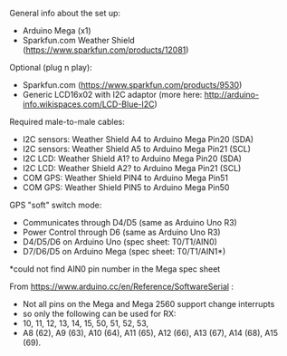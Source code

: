 

General info about the set up:
- Arduino Mega (x1)
- Sparkfun.com Weather Shield (https://www.sparkfun.com/products/12081)

Optional (plug n play):
- Sparkfun.com (https://www.sparkfun.com/products/9530)
- Generic LCD16x02 with I2C adaptor (more here: http://arduino-info.wikispaces.com/LCD-Blue-I2C)

Required male-to-male cables:
- I2C sensors: Weather Shield A4 to Arduino Mega Pin20 (SDA)
- I2C sensors: Weather Shield A5 to Arduino Mega Pin21 (SCL)
- I2C LCD: Weather Shield A1? to Arduino Mega Pin20 (SDA)
- I2C LCD: Weather Shield A2? to Arduino Mega Pin21 (SCL)
- COM GPS: Weather Shield PIN4 to Arduino Mega Pin51
- COM GPS: Weather Shield PIN5 to Arduino Mega Pin50

GPS "soft" switch mode:
- Communicates through D4/D5 (same as Arduino Uno R3)
- Power Control through D6 (same as Arduino Uno R3)
- D4/D5/D6 on Arduino Uno (spec sheet: T0/T1/AIN0)
- D7/D6/D5 on Arduino Mega (spec sheet: T0/T1/AIN1*)

*could not find AIN0 pin number in the Mega spec sheet

From https://www.arduino.cc/en/Reference/SoftwareSerial :
- Not all pins on the Mega and Mega 2560 support change interrupts
- so only the following can be used for RX: 
- 10, 11, 12, 13, 14, 15, 50, 51, 52, 53, 
- A8 (62), A9 (63), A10 (64), A11 (65), A12 (66), A13 (67), A14 (68), A15 (69). 

